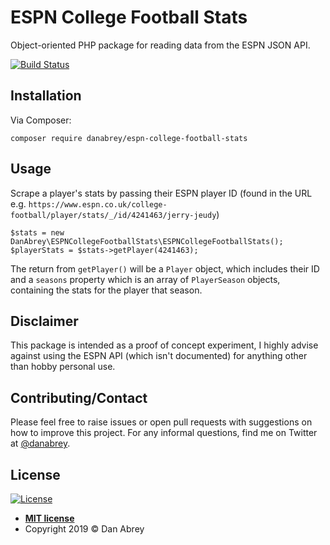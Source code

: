 # ESPN College Football Stats

Object-oriented PHP package for reading data from the ESPN JSON API.

[![Build Status](https://travis-ci.com/danabrey/espn-ncaa-stats-scraper.svg?branch=master)](https://travis-ci.com/danabrey/espn-ncaa-stats-scraper)

## Installation

Via Composer:

`composer require danabrey/espn-college-football-stats`

## Usage

Scrape a player's stats by passing their ESPN player ID (found in the URL e.g. `https://www.espn.co.uk/college-football/player/stats/_/id/4241463/jerry-jeudy`)

```$php
$stats = new DanAbrey\ESPNCollegeFootballStats\ESPNCollegeFootballStats();
$playerStats = $stats->getPlayer(4241463);
```

The return from `getPlayer()` will be a `Player` object, which includes their ID and a `seasons` property which is an array of `PlayerSeason` objects, containing the stats for the player that season.

## Disclaimer

This package is intended as a proof of concept experiment, I highly advise against using the ESPN API (which isn't documented) for anything other than hobby personal use.

## Contributing/Contact

Please feel free to raise issues or open pull requests with suggestions on how to improve this project. For any informal questions, find me on Twitter at [@danabrey](https://www.twiter.com/danabrey).

## License

[![License](http://img.shields.io/:license-mit-blue.svg?style=flat-square)](http://badges.mit-license.org)

- **[MIT license](http://opensource.org/licenses/mit-license.php)**
- Copyright 2019 © Dan Abrey
